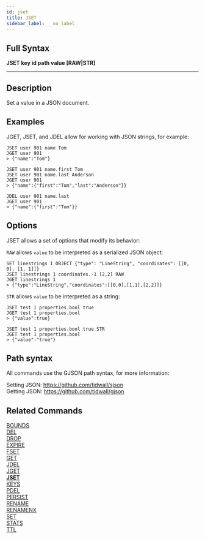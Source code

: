 ```yaml
---
id: jset
title: JSET
sidebar_label: __no_label
---
```


## Full Syntax

**JSET  key id path value [RAW|STR]**

---

## Description

Set a value in a JSON document.

## Examples

JGET, JSET, and JDEL allow for working with JSON strings, for example:

```tile38-cli
JSET user 901 name Tom
JGET user 901
> {"name":"Tom"}

JSET user 901 name.first Tom
JSET user 901 name.last Anderson
JGET user 901
> {"name":{"first":"Tom","last":"Anderson"}}

JDEL user 901 name.last
JGET user 901
> {"name":{"first":"Tom"}}
```

## Options

JSET allows a set of options that modify its behavior:

`RAW` allows `value` to be interpreted as a serialized JSON object:

```tile38-cli
SET linestrings 1 OBJECT {"type": "LineString", "coordinates": [[0, 0], [1, 1]]}
JSET linestrings 1 coordinates.-1 [2,2] RAW
JGET linestrings 1
> {"type":"LineString","coordinates":[[0,0],[1,1],[2,2]]}
```

`STR` allows `value` to be interpreted as a string:
```tile38-cli
JSET test 1 properties.bool true
JGET test 1 properties.bool
> {"value":true}

JSET test 1 properties.bool true STR
JGET test 1 properties.bool
> {"value":"true"}
```

## Path syntax

All commands use the GJSON path syntax, for more information:

Setting JSON: https://github.com/tidwall/sjson  
Getting JSON: https://github.com/tidwall/gjson

## Related Commands

[BOUNDS](../commands/bounds.md)<br>
[DEL](../commands/del.md)<br>
[DROP](../commands/drop.md)<br>
[EXPIRE](../commands/expire.md)<br>
[FSET](../commands/fset.md)<br>
[GET](../commands/get.md)<br>
[JDEL](../commands/jdel.md)<br>
[JGET](../commands/jget.md)<br>
**[JSET](../commands/jset.md)**<br>
[KEYS](../commands/keys.md)<br>
[PDEL](../commands/pdel.md)<br>
[PERSIST](../commands/persist.md)<br>
[RENAME](../commands/rename.md)<br>
[RENAMENX](../commands/renamenx.md)<br>
[SET](../commands/set.md)<br>
[STATS](../commands/stats.md)<br>
[TTL](../commands/ttl.md)<br>